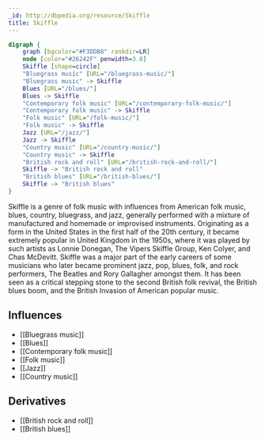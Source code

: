 ```yaml
---
_id: http://dbpedia.org/resource/Skiffle
title: Skiffle
---
```


```dot
digraph {
	graph [bgcolor="#F3DDB8" rankdir=LR]
	node [color="#26242F" penwidth=3.0]
	Skiffle [shape=circle]
	"Bluegrass music" [URL="/bluegrass-music/"]
	"Bluegrass music" -> Skiffle
	Blues [URL="/blues/"]
	Blues -> Skiffle
	"Contemporary folk music" [URL="/contemporary-folk-music/"]
	"Contemporary folk music" -> Skiffle
	"Folk music" [URL="/folk-music/"]
	"Folk music" -> Skiffle
	Jazz [URL="/jazz/"]
	Jazz -> Skiffle
	"Country music" [URL="/country-music/"]
	"Country music" -> Skiffle
	"British rock and roll" [URL="/british-rock-and-roll/"]
	Skiffle -> "British rock and roll"
	"British blues" [URL="/british-blues/"]
	Skiffle -> "British blues"
}
```

Skiffle is a genre of folk music with influences from American folk music, blues, country, bluegrass, and jazz, generally performed with a mixture of manufactured and homemade or improvised instruments. Originating as a form in the United States in the first half of the 20th century, it became extremely popular in United Kingdom in the 1950s, where it was played by such artists as Lonnie Donegan, The Vipers Skiffle Group, Ken Colyer, and Chas McDevitt. Skiffle was a major part of the early careers of some musicians who later became prominent jazz, pop, blues, folk, and rock performers, The Beatles and Rory Gallagher amongst them. It has been seen as a critical stepping stone to the second British folk revival, the British blues boom, and the British Invasion of American popular music.

## Influences
- [[Bluegrass music]]
- [[Blues]]
- [[Contemporary folk music]]
- [[Folk music]]
- [[Jazz]]
- [[Country music]]

## Derivatives
- [[British rock and roll]]
- [[British blues]]
